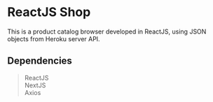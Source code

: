 # ReactJS Shop
This is a product catalog browser developed in ReactJS, using JSON objects from Heroku server API.


## Dependencies

> ReactJS<br>
> NextJS<br>
> Axios<br>